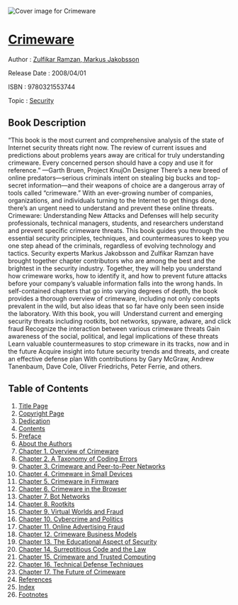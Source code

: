 ![Cover image for Crimeware](https://imgdetail.ebookreading.net/cover/cover/security/EB9780321553744.jpg)

[Crimeware](https://ebookreading.net/view/book/Crimeware-EB9780321553744_1.html "Crimeware")
====================================================================================================================

Author : [Zulfikar Ramzan](https://ebookreading.net/search/author/Zulfikar+Ramzan),[ Markus Jakobsson](https://ebookreading.net/search/author/+Markus+Jakobsson)

Release Date : 2008/04/01

ISBN : 9780321553744

Topic : [Security](https://ebookreading.net/search/category/security)

Book Description
-----------------

“This book is the most current and comprehensive analysis of the state of Internet security threats right now. The review of current issues and predictions about problems years away are critical for truly understanding crimeware. Every concerned person should have a copy and use it for reference.”
—Garth Bruen, Project KnujOn Designer
There’s a new breed of online predators—serious criminals intent on stealing big bucks and top-secret information—and their weapons of choice are a dangerous array of tools called “crimeware.” With an ever-growing number of companies, organizations, and individuals turning to the Internet to get things done, there’s an urgent need to understand and prevent these online threats.
Crimeware: Understanding New Attacks and Defenses will help security professionals, technical managers, students, and researchers understand and prevent specific crimeware threats. This book guides you through the essential security principles, techniques, and countermeasures to keep you one step ahead of the criminals, regardless of evolving technology and tactics. Security experts Markus Jakobsson and Zulfikar Ramzan have brought together chapter contributors who are among the best and the brightest in the security industry. Together, they will help you understand how crimeware works, how to identify it, and how to prevent future attacks before your company’s valuable information falls into the wrong hands. In self-contained chapters that go into varying degrees of depth, the book provides a thorough overview of crimeware, including not only concepts prevalent in the wild, but also ideas that so far have only been seen inside the laboratory.
With this book, you will 
 Understand current and emerging security threats including rootkits, bot networks, spyware, adware, and click fraud 
 Recognize the interaction between various crimeware threats 
 Gain awareness of the social, political, and legal implications of these threats 
 Learn valuable countermeasures to stop crimeware in its tracks, now and in the future 
 Acquire insight into future security trends and threats, and create an effective defense plan 
With contributions by Gary McGraw, Andrew Tanenbaum, Dave Cole, Oliver Friedrichs, Peter Ferrie, and others.
              
Table of Contents
-----------------

1. [Title Page](https://ebookreading.net/view/book/Crimeware-EB9780321553744_2.html)
1. [Copyright Page](https://ebookreading.net/view/book/Crimeware-EB9780321553744_3.html)
1. [Dedication](https://ebookreading.net/view/book/Crimeware-EB9780321553744_4.html)
1. [Contents](https://ebookreading.net/view/book/Crimeware-EB9780321553744_5.html)
1. [Preface](https://ebookreading.net/view/book/Crimeware-EB9780321553744_6.html)
1. [About the Authors](https://ebookreading.net/view/book/Crimeware-EB9780321553744_7.html)
1. [Chapter 1. Overview of Crimeware](https://ebookreading.net/view/book/Crimeware-EB9780321553744_8.html)
1. [Chapter 2. A Taxonomy of Coding Errors](https://ebookreading.net/view/book/Crimeware-EB9780321553744_9.html)
1. [Chapter 3. Crimeware and Peer-to-Peer Networks](https://ebookreading.net/view/book/Crimeware-EB9780321553744_10.html)
1. [Chapter 4. Crimeware in Small Devices](https://ebookreading.net/view/book/Crimeware-EB9780321553744_11.html)
1. [Chapter 5. Crimeware in Firmware](https://ebookreading.net/view/book/Crimeware-EB9780321553744_12.html)
1. [Chapter 6. Crimeware in the Browser](https://ebookreading.net/view/book/Crimeware-EB9780321553744_13.html)
1. [Chapter 7. Bot Networks](https://ebookreading.net/view/book/Crimeware-EB9780321553744_14.html)
1. [Chapter 8. Rootkits](https://ebookreading.net/view/book/Crimeware-EB9780321553744_15.html)
1. [Chapter 9. Virtual Worlds and Fraud](https://ebookreading.net/view/book/Crimeware-EB9780321553744_16.html)
1. [Chapter 10. Cybercrime and Politics](https://ebookreading.net/view/book/Crimeware-EB9780321553744_17.html)
1. [Chapter 11. Online Advertising Fraud](https://ebookreading.net/view/book/Crimeware-EB9780321553744_18.html)
1. [Chapter 12. Crimeware Business Models](https://ebookreading.net/view/book/Crimeware-EB9780321553744_19.html)
1. [Chapter 13. The Educational Aspect of Security](https://ebookreading.net/view/book/Crimeware-EB9780321553744_20.html)
1. [Chapter 14. Surreptitious Code and the Law](https://ebookreading.net/view/book/Crimeware-EB9780321553744_21.html)
1. [Chapter 15. Crimeware and Trusted Computing](https://ebookreading.net/view/book/Crimeware-EB9780321553744_22.html)
1. [Chapter 16. Technical Defense Techniques](https://ebookreading.net/view/book/Crimeware-EB9780321553744_23.html)
1. [Chapter 17. The Future of Crimeware](https://ebookreading.net/view/book/Crimeware-EB9780321553744_24.html)
1. [References](https://ebookreading.net/view/book/Crimeware-EB9780321553744_25.html)
1. [Index](https://ebookreading.net/view/book/Crimeware-EB9780321553744_26.html)
1. [Footnotes](https://ebookreading.net/view/book/Crimeware-EB9780321553744_27.html)
